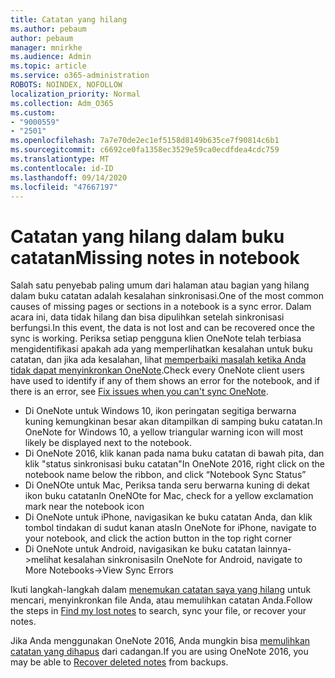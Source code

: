 ```yaml
---
title: Catatan yang hilang
ms.author: pebaum
author: pebaum
manager: mnirkhe
ms.audience: Admin
ms.topic: article
ms.service: o365-administration
ROBOTS: NOINDEX, NOFOLLOW
localization_priority: Normal
ms.collection: Adm_O365
ms.custom:
- "9000559"
- "2501"
ms.openlocfilehash: 7a7e70de2ec1ef5158d8149b635ce7f90814c6b1
ms.sourcegitcommit: c6692ce0fa1358ec3529e59ca0ecdfdea4cdc759
ms.translationtype: MT
ms.contentlocale: id-ID
ms.lasthandoff: 09/14/2020
ms.locfileid: "47667197"
---
```

# <a name="missing-notes-in-notebook"></a><span data-ttu-id="3fad5-102">Catatan yang hilang dalam buku catatan</span><span class="sxs-lookup"><span data-stu-id="3fad5-102">Missing notes in notebook</span></span>

<span data-ttu-id="3fad5-103">Salah satu penyebab paling umum dari halaman atau bagian yang hilang dalam buku catatan adalah kesalahan sinkronisasi.</span><span class="sxs-lookup"><span data-stu-id="3fad5-103">One of the most common causes of missing pages or sections in a notebook is a sync error.</span></span> <span data-ttu-id="3fad5-104">Dalam acara ini, data tidak hilang dan bisa dipulihkan setelah sinkronisasi berfungsi.</span><span class="sxs-lookup"><span data-stu-id="3fad5-104">In this event, the data is not lost and can be recovered once the sync is working.</span></span> <span data-ttu-id="3fad5-105">Periksa setiap pengguna klien OneNote telah terbiasa mengidentifikasi apakah ada yang memperlihatkan kesalahan untuk buku catatan, dan jika ada kesalahan, lihat [memperbaiki masalah ketika Anda tidak dapat menyinkronkan OneNote](https://support.office.com/article/299495ef-66d1-448f-90c1-b785a6968d45).</span><span class="sxs-lookup"><span data-stu-id="3fad5-105">Check every OneNote client users have used to identify if any of them shows an error for the notebook, and if there is an error, see [Fix issues when you can't sync OneNote](https://support.office.com/article/299495ef-66d1-448f-90c1-b785a6968d45).</span></span>

- <span data-ttu-id="3fad5-106">Di OneNote untuk Windows 10, ikon peringatan segitiga berwarna kuning kemungkinan besar akan ditampilkan di samping buku catatan.</span><span class="sxs-lookup"><span data-stu-id="3fad5-106">In OneNote for Windows 10, a yellow triangular warning icon will most likely be displayed next to the notebook.</span></span>
- <span data-ttu-id="3fad5-107">Di OneNote 2016, klik kanan pada nama buku catatan di bawah pita, dan klik "status sinkronisasi buku catatan"</span><span class="sxs-lookup"><span data-stu-id="3fad5-107">In OneNote 2016, right click on the notebook name below the ribbon, and click “Notebook Sync Status”</span></span>
- <span data-ttu-id="3fad5-108">Di OneNOte untuk Mac, Periksa tanda seru berwarna kuning di dekat ikon buku catatan</span><span class="sxs-lookup"><span data-stu-id="3fad5-108">In OneNOte for Mac, check for a yellow exclamation mark near the notebook icon</span></span>
- <span data-ttu-id="3fad5-109">Di OneNote untuk iPhone, navigasikan ke buku catatan Anda, dan klik tombol tindakan di sudut kanan atas</span><span class="sxs-lookup"><span data-stu-id="3fad5-109">In OneNote for iPhone, navigate to your notebook, and click the action button in the top right corner</span></span>
- <span data-ttu-id="3fad5-110">Di OneNote untuk Android, navigasikan ke buku catatan lainnya->melihat kesalahan sinkronisasi</span><span class="sxs-lookup"><span data-stu-id="3fad5-110">In OneNote for Android, navigate to More Notebooks->View Sync Errors</span></span>

<span data-ttu-id="3fad5-111">Ikuti langkah-langkah dalam [menemukan catatan saya yang hilang](https://support.office.com/article/32cb2bd7-afe7-44d2-a711-398a88421287) untuk mencari, menyinkronkan file Anda, atau memulihkan catatan Anda.</span><span class="sxs-lookup"><span data-stu-id="3fad5-111">Follow the steps in [Find my lost notes](https://support.office.com/article/32cb2bd7-afe7-44d2-a711-398a88421287) to search, sync your file, or recover your notes.</span></span>

<span data-ttu-id="3fad5-112">Jika Anda menggunakan OneNote 2016, Anda mungkin bisa [memulihkan catatan yang dihapus](https://support.office.com/article/32ed1036-74fd-4c21-bc28-033a486e6b14) dari cadangan.</span><span class="sxs-lookup"><span data-stu-id="3fad5-112">If you are using OneNote 2016, you may be able to [Recover deleted notes](https://support.office.com/article/32ed1036-74fd-4c21-bc28-033a486e6b14) from backups.</span></span>